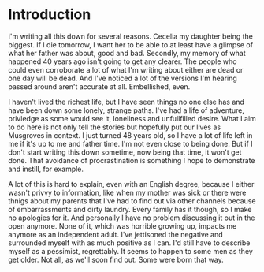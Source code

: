 # Introduction

I'm writing all this down for several reasons. Cecelia my daughter being the biggest. If I die tomorrow, I want her to be able to at least have a glimpse of what her father was about, good and bad. Secondly, my memory of what happened 40 years ago isn't going to get any clearer. The people who could even corroborate a lot of what I'm writing about either are dead or one day will be dead. And I've noticed a lot of the versions I'm hearing passed around aren't accurate at all. Embellished, even.

I haven't lived the richest life, but I have seen things no one else has and have been down some lonely, strange paths. I've had a life of adventure, privledge as some would see it, loneliness and unfullfilled desire. What I aim to do here is not only tell the stories but hopefully put our lives as Musgroves in context. I just turned 48 years old, so I have a lot of life left in me if it's up to me and father time. I'm not even close to being done. But if I don't start writing this down sometime, now being that time, it won't get done. That avoidance of procrastination is something I hope to demonstrate and instill, for example.

A lot of this is hard to explain, even with an English degree, because I either wasn't privvy to information, like when my mother was sick or there were thnigs about my parents that I've had to find out via other channels because of embarrassments and dirty laundry. Every family has it though, so I make no apologies for it. And personally I have no problem discussing it out in the open anymore. None of it, which was horrible growing up, impacts me anymore as an independent adult. I've jettisoned the negative and surrounded myself with as much positive as I can. I'd still have to describe myself as a pessimist, regrettably. It seems to happen to some men as they get older. Not all, as we'll soon find out. Some were born that way.

